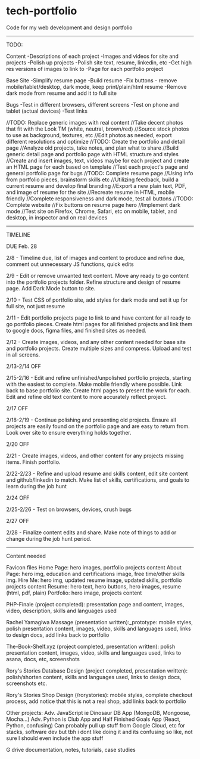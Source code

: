 # tech-portfolio
Code for my web development and design portfolio

---------------------------------------------------------------
TODO:

Content
-Descriptions of each project
-Images and videos for site and projects
-Polish up projects
-Polish site text, resume, linkedin, etc
-Get high res versions of images to link to
-Page for each portfolio project

Base Site
-Simplify resume page
-Build resume
-Fix buttons - remove mobile/tablet/desktop, dark mode, keep print/plain/html resume
-Remove dark mode from resume and add it to full site

Bugs
-Test in different browsers, different screens
-Test on phone and tablet (actual devices)
-Test links

//TODO: Replace generic images with real content
    //Take decent photos that fit with the Look TM (white, neutral, brown/red)
    //Source stock photos to use as background, textures, etc
    //Edit photos as needed, export different resolutions and optimize
//TODO: Create the portfolio and detail page
    //Analyze old projects, take notes, and plan what to share
    //Build generic detail page and portfolio page with HTML structure and styles
    //Create and insert images, text, videos maybe for each project and create an HTML page for each based on template
    //Test each project's page and general portfolio page for bugs
//TODO: Complete resume page
    //Using info from portfolio pieces, brainstorm skills etc
    //Utilizing feedback, build a current resume and develop final branding
    //Export a new plain text, PDF, and image of resume for the site
    //Recreate resume in HTML, mobile friendly
    //Complete responsiveness and dark mode, test all buttons
//TODO: Complete website
    //Fix buttons on resume page hero
    //Implement dark mode
    //Test site on Firefox, Chrome, Safari, etc on mobile, tablet, and desktop, in inspector and on real devices

----------------------------------------------------------------
TIMELINE

DUE Feb. 28

2/8 - Timeline due, list of images and content to produce and refine due, comment out unnecessary JS functions, quick edits

2/9 -  Edit or remove unwanted text content. Move any ready to go content into the portfolio projects folder. Refine structure and design of resume page. Add Dark Mode button to site.

2/10 - Test CSS of portfolio site, add styles for dark mode and set it up for full site, not just resume

2/11 - Edit portfolio projects page to link to and have content for all ready to go portfolio pieces. Create html pages for all finished projects and link them to google docs, figma files, and finished sites as needed.

2/12 - Create images, videos, and any other content needed for base site and portfolio projects. Create multiple sizes and compress. Upload and test in all screens.

2/13-2/14 OFF

2/15-2/16 - Edit and refine unfinished/unpolished portfolio projects, starting with the easiest to complete. Make mobile friendly where possible. Link back to base portfolio site. Create html pages to present the work for each. Edit and refine old text content to more accurately reflect project.

2/17 OFF

2/18-2/19 - Continue polishing and presenting old projects. Ensure all projects are easily found on the portfolio page and are easy to return from. Look over site to ensure everything holds together.

2/20 OFF

2/21 - Create images, videos, and other content for any projects missing items. Finish portfolio.

2/22-2/23 - Refine and upload resume and skills content, edit site content and github/linkedin to match. Make list of skills, certifications, and goals to learn during the job hunt

2/24 OFF

2/25-2/26 - Test on browsers, devices, crush bugs

2/27 OFF

2/28 - Finalize content edits and share. Make note of things to add or change during the job hunt period.

------------------------------------------------
Content needed

Favicon files
Home Page: hero images, portfolio projects content
About Page: hero img, education and certifications image, free time/other skills img.
Hire Me: hero img, updated resume image, updated skills, portfolio projects content
Resume: hero text, hero buttons, hero images, resume (html, pdf, plain)
Portfolio: hero image, projects content

PHP-Finale (project completed): presentation page and content, images, video, description, skills and languages used

Rachel Yamagiwa Massage (presentation written):_prototype: mobile styles, polish presentation content, images, video, skills and languages used, links to design docs, add links back to portfolio

The-Book-Shelf.xyz (project completed, presentation written): polish presentation content, images, video, skills and languages used, links to asana, docs, etc, screenshots

Rory's Stories Database Design (project completed, presentation written): polish/shorten content, skills and languages used, links to design docs, screenshots etc.

Rory's Stories Shop Design (/rorystories): mobile styles, complete checkout process, add notice that this is not a real shop, add links back to portfolio

Other projects: Adv. JavaScript ie Dinosaur DB App (MongoDB, Mongoose, Mocha...)
Adv. Python is Club App and Half Finished Goals App (React, Python, confusing)
Can probably pull up stuff from Google Cloud, etc for stacks, software dev but tbh i dont like doing it and its confusing so like, not sure I should even include the app stuff

G drive documentation, notes, tutorials, case studies